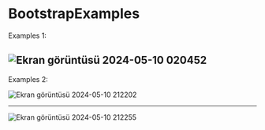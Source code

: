 # BootstrapExamples
Examples 1:


![Ekran görüntüsü 2024-05-10 020452](https://github.com/yunusyavuzhanafsar/BootstrapExamples/assets/160525505/15ca3ee7-4bbb-4f6c-941b-2da50adb120c)
---------------------------------------------------------------------------------------------------------------------------------------------------
Examples 2:


![Ekran görüntüsü 2024-05-10 212202](https://github.com/yunusyavuzhanafsar/BootstrapExperiments/assets/160525505/5a160126-3fdd-4e2b-8544-932548a3a9a9)

------------------------------------------------------------------------------------------------------------------------------------------------------
![Ekran görüntüsü 2024-05-10 212255](https://github.com/yunusyavuzhanafsar/BootstrapExperiments/assets/160525505/741847bd-ff20-4b5e-ae56-0d4056ce393d)
